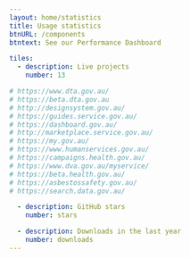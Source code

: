 ```yaml
---
layout: home/statistics
title: Usage statistics
btnURL: /components
btntext: See our Performance Dashboard

tiles:
  - description: Live projects
    number: 13

# https://www.dta.gov.au/
# https://beta.dta.gov.au
# http://designsystem.gov.au/
# https://guides.service.gov.au/
# https://dashboard.gov.au/
# http://marketplace.service.gov.au/
# https://my.gov.au/
# https://www.humanservices.gov.au/
# https://campaigns.health.gov.au/
# https://www.dva.gov.au/myservice/
# https://beta.health.gov.au/
# https://asbestossafety.gov.au/
# https://search.data.gov.au/

  - description: GitHub stars
    number: stars

  - description: Downloads in the last year
    number: downloads
---
```

